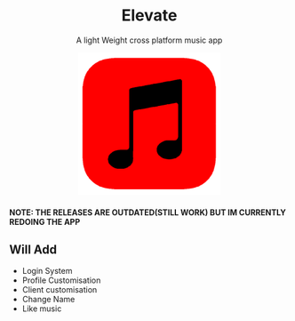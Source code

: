 <h1 align="center">Elevate</h1>
<p align="center">A light Weight cross platform music app </p>

<p align="center">
  <img src="logo.png" alt="Elevate-Logo" width="256" height="256">
</p>



#### NOTE: THE RELEASES ARE OUTDATED(STILL WORK) BUT IM CURRENTLY REDOING THE APP


## Will Add

- Login System
- Profile Customisation
- Client customisation
- Change Name
- Like music
